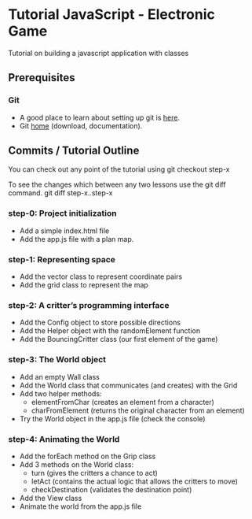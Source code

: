 # Tutorial JavaScript - Electronic Game
Tutorial on building a javascript application with classes

## Prerequisites

### Git

- A good place to learn about setting up git is [here][git-github].
- Git [home][git-home] (download, documentation).

## Commits / Tutorial Outline

You can check out any point of the tutorial using
    git checkout step-x

To see the changes which between any two lessons use the git diff command.
    git diff step-x..step-x

### step-0: Project initialization

- Add a simple index.html file
- Add the app.js file with a plan map.

### step-1: Representing space

- Add the vector class to represent coordinate pairs
- Add the grid class to represent the map

### step-2: A critter’s programming interface

- Add the Config object to store possible directions
- Add the Helper object with the randomElement function
- Add the BouncingCritter class (our first element of the game)

### step-3: The World object

- Add an empty Wall class
- Add the World class that communicates (and creates) with the Grid
- Add two helper methods:
  - elementFromChar (creates an element from a character)
  - charFromElement (returns the original character from an element)
- Try the World object in the app.js file (check the console)

### step-4: Animating the World

- Add the forEach method on the Grip class
- Add 3 methods on the World class:
  - turn (gives the critters a chance to act)
  - letAct (contains the actual logic that allows the critters to move)
  - checkDestination (validates the destination point)
- Add the View class
- Animate the world from the app.js file

[git-home]: http://git-scm.com
[git-github]: http://help.github.com/set-up-git-redirect
